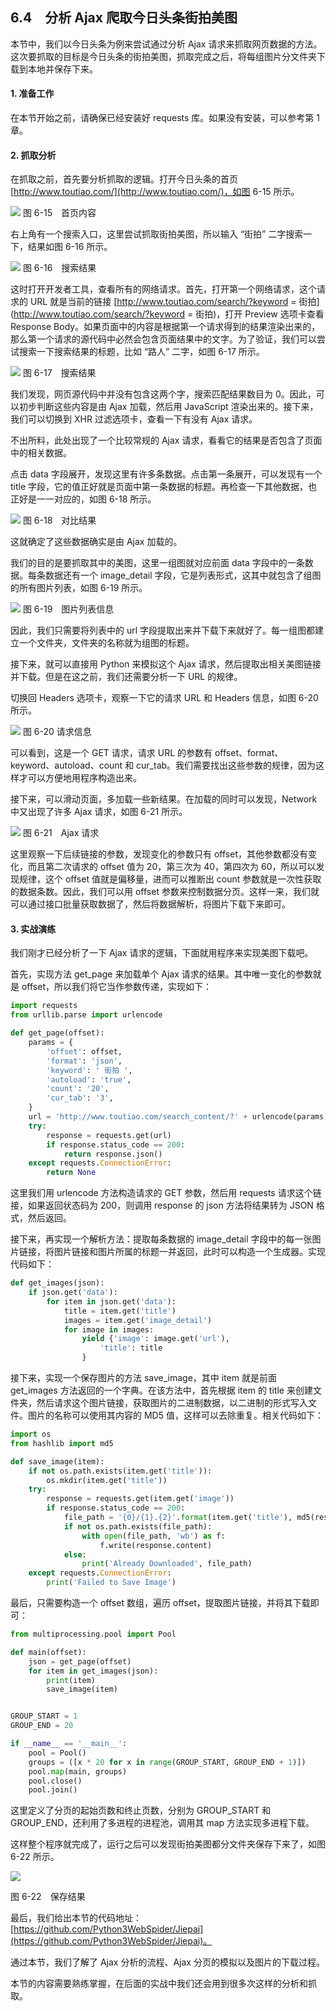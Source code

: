 ## 6.4　分析 Ajax 爬取今日头条街拍美图

本节中，我们以今日头条为例来尝试通过分析 Ajax 请求来抓取网页数据的方法。这次要抓取的目标是今日头条的街拍美图，抓取完成之后，将每组图片分文件夹下载到本地并保存下来。

#### 1. 准备工作

在本节开始之前，请确保已经安装好 requests 库。如果没有安装，可以参考第 1 章。

#### 2. 抓取分析

在抓取之前，首先要分析抓取的逻辑。打开今日头条的首页 [http://www.toutiao.com/](http://www.toutiao.com/)，如图 6-15 所示。

![](../image/6-15.jpg)
图 6-15　首页内容

右上角有一个搜索入口，这里尝试抓取街拍美图，所以输入 “街拍” 二字搜索一下，结果如图 6-16 所示。

![](../image/6-16.jpg)
图 6-16　搜索结果

这时打开开发者工具，查看所有的网络请求。首先，打开第一个网络请求，这个请求的 URL 就是当前的链接 [http://www.toutiao.com/search/?keyword = 街拍](http://www.toutiao.com/search/?keyword = 街拍)，打开 Preview 选项卡查看 Response Body。如果页面中的内容是根据第一个请求得到的结果渲染出来的，那么第一个请求的源代码中必然会包含页面结果中的文字。为了验证，我们可以尝试搜索一下搜索结果的标题，比如 “路人” 二字，如图 6-17 所示。

![](../image/6-17.jpg)
图 6-17　搜索结果

我们发现，网页源代码中并没有包含这两个字，搜索匹配结果数目为 0。因此，可以初步判断这些内容是由 Ajax 加载，然后用 JavaScript 渲染出来的。接下来，我们可以切换到 XHR 过滤选项卡，查看一下有没有 Ajax 请求。

不出所料，此处出现了一个比较常规的 Ajax 请求，看看它的结果是否包含了页面中的相关数据。

点击 data 字段展开，发现这里有许多条数据。点击第一条展开，可以发现有一个 title 字段，它的值正好就是页面中第一条数据的标题。再检查一下其他数据，也正好是一一对应的，如图 6-18 所示。

![](../image/6-18.jpg)
图 6-18　对比结果

这就确定了这些数据确实是由 Ajax 加载的。

我们的目的是要抓取其中的美图，这里一组图就对应前面 data 字段中的一条数据。每条数据还有一个 image_detail 字段，它是列表形式，这其中就包含了组图的所有图片列表，如图 6-19 所示。

![](../image/6-19.jpg)
图 6-19　图片列表信息

因此，我们只需要将列表中的 url 字段提取出来并下载下来就好了。每一组图都建立一个文件夹，文件夹的名称就为组图的标题。

接下来，就可以直接用 Python 来模拟这个 Ajax 请求，然后提取出相关美图链接并下载。但是在这之前，我们还需要分析一下 URL 的规律。

切换回 Headers 选项卡，观察一下它的请求 URL 和 Headers 信息，如图 6-20 所示。

![](../image/6-20.jpg)
图 6-20 请求信息

可以看到，这是一个 GET 请求，请求 URL 的参数有 offset、format、keyword、autoload、count 和 cur_tab。我们需要找出这些参数的规律，因为这样才可以方便地用程序构造出来。

接下来，可以滑动页面，多加载一些新结果。在加载的同时可以发现，Network 中又出现了许多 Ajax 请求，如图 6-21 所示。

![](../image/6-21.jpg)
图 6-21　Ajax 请求

这里观察一下后续链接的参数，发现变化的参数只有 offset，其他参数都没有变化，而且第二次请求的 offset 值为 20，第三次为 40，第四次为 60，所以可以发现规律，这个 offset 值就是偏移量，进而可以推断出 count 参数就是一次性获取的数据条数。因此，我们可以用 offset 参数来控制数据分页。这样一来，我们就可以通过接口批量获取数据了，然后将数据解析，将图片下载下来即可。

#### 3. 实战演练
我们刚才已经分析了一下 Ajax 请求的逻辑，下面就用程序来实现美图下载吧。

首先，实现方法 get_page 来加载单个 Ajax 请求的结果。其中唯一变化的参数就是 offset，所以我们将它当作参数传递，实现如下：

```python
import requests  
from urllib.parse import urlencode  

def get_page(offset):  
    params = {  
        'offset': offset,  
        'format': 'json',  
        'keyword': ' 街拍 ',  
        'autoload': 'true',  
        'count': '20',  
        'cur_tab': '3',  
    }  
    url = 'http://www.toutiao.com/search_content/?' + urlencode(params)  
    try:  
        response = requests.get(url)  
        if response.status_code == 200:  
            return response.json()  
    except requests.ConnectionError:  
        return None
```

这里我们用 urlencode 方法构造请求的 GET 参数，然后用 requests 请求这个链接，如果返回状态码为 200，则调用 response 的 json 方法将结果转为 JSON 格式，然后返回。

接下来，再实现一个解析方法：提取每条数据的 image_detail 字段中的每一张图片链接，将图片链接和图片所属的标题一并返回，此时可以构造一个生成器。实现代码如下：

```python
def get_images(json):  
    if json.get('data'):  
        for item in json.get('data'):  
            title = item.get('title')  
            images = item.get('image_detail')  
            for image in images:  
                yield {'image': image.get('url'),  
                    'title': title  
                }
```
接下来，实现一个保存图片的方法 save_image，其中 item 就是前面 get_images 方法返回的一个字典。在该方法中，首先根据 item 的 title 来创建文件夹，然后请求这个图片链接，获取图片的二进制数据，以二进制的形式写入文件。图片的名称可以使用其内容的 MD5 值，这样可以去除重复。相关代码如下：
```python
import os  
from hashlib import md5  

def save_image(item):  
    if not os.path.exists(item.get('title')):  
        os.mkdir(item.get('title'))  
    try:  
        response = requests.get(item.get('image'))  
        if response.status_code == 200:  
            file_path = '{0}/{1}.{2}'.format(item.get('title'), md5(response.content).hexdigest(), 'jpg')  
            if not os.path.exists(file_path):  
                with open(file_path, 'wb') as f:  
                    f.write(response.content)  
            else:  
                print('Already Downloaded', file_path)  
    except requests.ConnectionError:  
        print('Failed to Save Image')
```
最后，只需要构造一个 offset 数组，遍历 offset，提取图片链接，并将其下载即可：
```python
from multiprocessing.pool import Pool  

def main(offset):  
    json = get_page(offset)  
    for item in get_images(json):  
        print(item)  
        save_image(item)  


GROUP_START = 1  
GROUP_END = 20  

if __name__ == '__main__':  
    pool = Pool()  
    groups = ([x * 20 for x in range(GROUP_START, GROUP_END + 1)])  
    pool.map(main, groups)  
    pool.close()  
    pool.join()
```

这里定义了分页的起始页数和终止页数，分别为 GROUP_START 和 GROUP_END，还利用了多进程的进程池，调用其 map 方法实现多进程下载。

这样整个程序就完成了，运行之后可以发现街拍美图都分文件夹保存下来了，如图 6-22 所示。

![](../image/6-22.jpg)

图 6-22　保存结果

最后，我们给出本节的代码地址：[https://github.com/Python3WebSpider/Jiepai](https://github.com/Python3WebSpider/Jiepai)。

通过本节，我们了解了 Ajax 分析的流程、Ajax 分页的模拟以及图片的下载过程。

本节的内容需要熟练掌握，在后面的实战中我们还会用到很多次这样的分析和抓取。